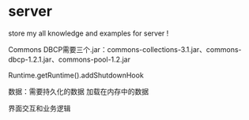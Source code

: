 # server
store my all knowledge and examples for server !

Commons DBCP需要三个.jar：commons-collections-3.1.jar、commons-dbcp-1.2.1.jar、commons-pool-1.2.jar

Runtime.getRuntime().addShutdownHook 

数据：需要持久化的数据
	 加载在内存中的数据

界面交互和业务逻辑	 